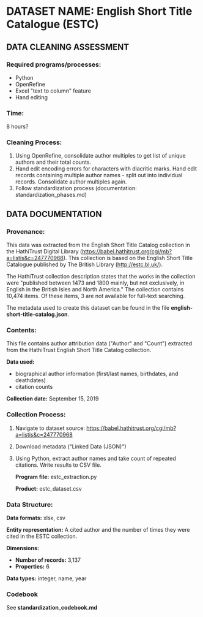 # DATASET NAME: English Short Title Catalogue (ESTC)

## DATA CLEANING ASSESSMENT

### Required programs/processes:

- Python
- OpenRefine
- Excel "text to column" feature
- Hand editing

### Time:

8 hours?

### Cleaning Process: 

1. Using OpenRefine, consolidate author multiples to get list of unique authors and their total counts.
2. Hand edit encoding errors for characters with diacritic marks. Hand edit records containing multiple author names - split out into individual records. Consolidate author multiples again.
3. Follow standardization process (documentation: standardization_phases.md)

## DATA DOCUMENTATION

### Provenance:

This data was extracted from the English Short Title Catalog collection in the HathiTrust Digital Library (<https://babel.hathitrust.org/cgi/mb?a=listis&c=247770968>). This collection is based on the English Short Title Catalogue published by The British Library (<http://estc.bl.uk/>).

The HathiTrust collection description states that the works in the collection were "published between 1473 and 1800 mainly, but not exclusively, in English in the British Isles and North America." The collection contains 10,474 items. Of these items, 3 are not available for full-text searching.

The metadata used to create this dataset can be found in the file **english-short-title-catalog.json**.

### Contents:

This file contains author attribution data ("Author" and "Count") extracted from the HathiTrust English Short Title Catalog collection.

**Data used:** 

- biographical author information (first/last names, birthdates, and deathdates)
- citation counts

**Collection date:** September 15, 2019

### Collection Process:

1. Navigate to dataset source: <https://babel.hathitrust.org/cgi/mb?a=listis&c=247770968>

2. Download metadata ("Linked Data (JSON)")

3. Using Python, extract author names and take count of repeated citations. Write results to CSV file.

   **Program file:** estc_extraction.py

   **Product:** estc_dataset.csv

### Data Structure:

**Data formats:** xlsx, csv

**Entity representation:** A cited author and the number of times they were cited in the ESTC collection.

**Dimensions:** 

- **Number of records:** 3,137
- **Properties:** 6

**Data types:** integer, name, year

### Codebook

See **standardization_codebook.md**